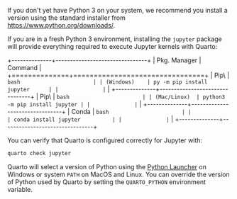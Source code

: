 If you don't yet have Python 3 on your system, we recommend you install a version using the standard installer from <https://www.python.org/downloads/>.

If you are in a fresh Python 3 environment, installing the `jupyter` package will provide everything required to execute Jupyter kernels with Quarto:

+--------------+--------------------------------+
| Pkg. Manager | Command                        |
+==============+================================+
| Pip\         | ``` bash                       |
| (Windows)    | py -m pip install jupyter      |
|              | ```                            |
+--------------+--------------------------------+
| Pip\         | ``` bash                       |
| (Mac/Linux)  | python3 -m pip install jupyter |
|              | ```                            |
+--------------+--------------------------------+
| Conda        | ``` bash                       |
|              | conda install jupyter          |
|              | ```                            |
+--------------+--------------------------------+

You can verify that Quarto is configured correctly for Jupyter with:

```{.bash filename="Terminal"}
quarto check jupyter
```

Quarto will select a version of Python using the [Python Launcher](https://docs.python.org/3/using/windows.html#python-launcher-for-windows) on Windows or system `PATH` on MacOS and Linux. You can override the version of Python used by Quarto by setting the `QUARTO_PYTHON` environment variable.
